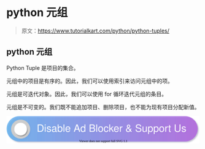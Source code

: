 # python 元组

> 原文：<https://www.tutorialkart.com/python/python-tuples/>

## python 元组

Python Tuple 是项目的集合。

元组中的项目是有序的。因此，我们可以使用索引来访问元组中的项。

元组是可迭代对象。因此，我们可以使用 for 循环迭代元组的条目。

元组是不可变的。我们既不能追加项目、删除项目，也不能为现有项目分配新值。

[![](img/925da31b32d6bc3827932f6c8afb11bb.png)](https://www.tutorialkart.com/)